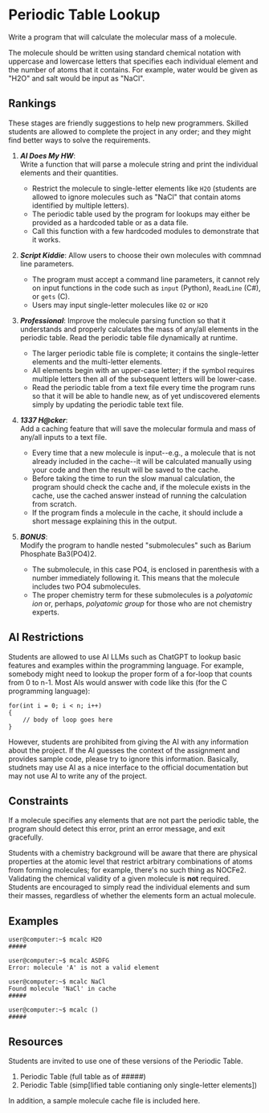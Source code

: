 # Periodic Table Lookup #
Write a program that will calculate the molecular mass of a molecule.

The molecule should be written using standard chemical notation with uppercase and lowercase letters that specifies each individual element and the number of atoms that it contains. For example, water would be given as "H2O" and salt would be input as "NaCl".

## Rankings ##
These stages are friendly suggestions to help new programmers. Skilled students are allowed to complete the project in any order; and they might find better ways to solve the requirements.

1. ***AI Does My HW***:  
   Write a function that will parse a molecule string and print the individual elements and their quantities.
   - Restrict the molecule to single-letter elements like `H2O` (students are allowed to ignore molecules such as "NaCl" that contain atoms identified by multiple letters).
   - The periodic table used by the program for lookups may either be provided as a hardcoded table or as a data file.
   - Call this function with a few hardcoded modules to demonstrate that it works.

2. ***Script Kiddie***:
   Allow users to choose their own molecules with commnad line parameters.
   - The program must accept a command line parameters, it cannot rely on input functions in the code such as `input` (Python), `ReadLine` (C#), or `gets` (C).
   - Users may input single-letter molecules like `O2` or `H2O`

3. ***Professional***:
   Improve the molecule parsing function so that it understands and properly calculates the mass of any/all elements in the periodic table. Read the periodic table file dynamically at runtime.
   - The larger periodic table file is complete; it contains the single-letter elements and the multi-letter elements.
   - All elements begin with an upper-case letter; if the symbol requires multiple letters then all of the subsequent letters will be lower-case.
   - Read the periodic table from a text file every time the program runs so that it will be able to handle new, as of yet undiscovered elements simply by updating the periodic table text file.

4. ***1337 H@cker***:  
   Add a caching feature that will save the molecular formula and mass of any/all inputs to a text file.
   - Every time that a new molecule is input--e.g., a molecule that is not already included in the cache--it will be calculated manually using your code and then the result will be saved to the cache. 
   - Before taking the time to run the slow manual calculation, the program should check the cache and, if the molecule exists in the cache, use the cached answer instead of running the calculation from scratch.
   - If the program finds a molecule in the cache, it should include a short message explaining this in the output.

5. ***BONUS***:  
   Modify the program to handle nested "submolecules" such as Barium Phosphate Ba3(PO4)2.
   - The submolecule, in this case PO4, is enclosed in parenthesis with a number immediately following it. This means that the molecule includes two PO4 submolecules.
   - The proper chemistry term for these submolecules is a *polyatomic ion* or, perhaps, *polyatomic group* for those who are not chemistry experts.

## AI Restrictions ##
Students are allowed to use AI LLMs such as ChatGPT to lookup basic features and examples within the programming language. For example, somebody might need to lookup the proper form of a for-loop that counts from 0 to n-1. Most AIs would answer with code like this (for the C programming language):
```
for(int i = 0; i < n; i++)
{
    // body of loop goes here
}
```

However, students are prohibited from giving the AI with any information about the project. If the AI guesses the context of the assignment and provides sample code, please try to ignore this information. Basically, studnets may use AI as a nice interface to the official documentation but may not use AI to write any of the project.

## Constraints ##
If a molecule specifies any elements that are not part the periodic table, the program should detect this error, print an error message, and exit gracefully.

Students with a chemistry background will be aware that there are physical properties at the atomic level that restrict arbitrary combinations of atoms from forming molecules; for example, there's no such thing as NOCFe2. Validating the chemical validity of a given molecule is **not** required. Students are encouraged to simply read the individual elements and sum their masses, regardless of whether the elements form an actual molecule.

## Examples ##
```
user@computer:~$ mcalc H2O
#####

user@computer:~$ mcalc ASDFG
Error: molecule 'A' is not a valid element

user@computer:~$ mcalc NaCl
Found molecule 'NaCl' in cache
#####

user@computer:~$ mcalc ()
#####
```

## Resources ##
Students are invited to use one of these versions of the Periodic Table.
1. Periodic Table (full table as of #####)
2. Periodic Table (simp[lified table contianing only single-letter elements])

In addition, a sample molecule cache file is included here.